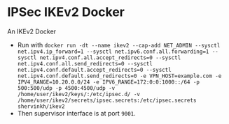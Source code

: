 # IPSec IKEv2 Docker
An IKEv2 Docker
- Run with `docker run -dt --name ikev2 --cap-add NET_ADMIN --sysctl net.ipv4.ip_forward=1 --sysctl net.ipv6.conf.all.forwarding=1 --sysctl net.ipv4.conf.all.accept_redirects=0 --sysctl net.ipv4.conf.all.send_redirects=0 --sysctl net.ipv4.conf.default.accept_redirects=0 --sysctl net.ipv4.conf.default.send_redirects=0 -e VPN_HOST=example.com -e IPV4_RANGE=10.20.0.0/24 -e IPV6_RANGE=172:0:0:1000::/64 -p 500:500/udp -p 4500:4500/udp -v /home/user/ikev2/keys/:/etc/ipsec.d/ -v /home/user/ikev2/secrets/ipsec.secrets:/etc/ipsec.secrets shervinkh/ikev2`
- Then supervisor interface is at port `9001`.

